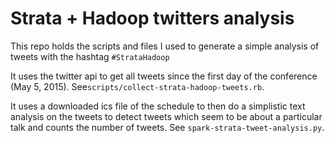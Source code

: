 # Strata + Hadoop twitters analysis

This repo holds the scripts and files I used to generate a simple analysis of tweets with the hashtag `#StrataHadoop`

It uses the twitter api to get all tweets since the first day of the conference (May 5, 2015). See`scripts/collect-strata-hadoop-tweets.rb`. 

It uses a downloaded ics file of the schedule to then do a simplistic text analysis on the tweets to detect tweets which seem to be about a particular talk and counts the number of tweets. See `spark-strata-tweet-analysis.py`.
